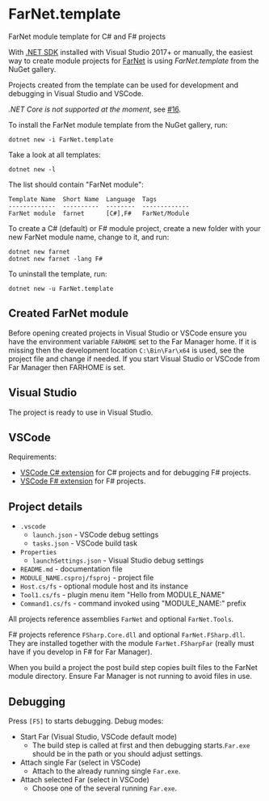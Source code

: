 # FarNet.template

FarNet module template for C# and F# projects

[.NET SDK]: https://dotnet.microsoft.com/learn/dotnet/hello-world-tutorial/intro
[FarNet]: https://github.com/nightroman/FarNet#readme

With [.NET SDK] installed with Visual Studio 2017+ or manually, the easiest way
to create module projects for [FarNet] is using *FarNet.template* from the
NuGet gallery.

Projects created from the template can be used for development and debugging in
Visual Studio and VSCode.

*.NET Core is not supported at the moment*, see [#16](https://github.com/nightroman/FarNet/issues/16).

To install the FarNet module template from the NuGet gallery, run:

```
dotnet new -i FarNet.template
```

Take a look at all templates:

```
dotnet new -l
```

The list should contain "FarNet module":

```
Template Name  Short Name  Language  Tags
-------------  ----------  --------  -------------
FarNet module  farnet      [C#],F#   FarNet/Module
```

To create a C# (default) or F# module project, create a new folder with your
new FarNet module name, change to it, and run:

```
dotnet new farnet
dotnet new farnet -lang F#
```

To uninstall the template, run:

```
dotnet new -u FarNet.template
```

## Created FarNet module

Before opening created projects in Visual Studio or VSCode ensure you have the
environment variable `FARHOME` set to the Far Manager home. If it is missing
then the development location `C:\Bin\Far\x64` is used, see the project file
and change if needed. If you start Visual Studio or VSCode from Far Manager
then FARHOME is set.

## Visual Studio

The project is ready to use in Visual Studio.

## VSCode

Requirements:

- [VSCode C# extension](https://marketplace.visualstudio.com/items?itemName=ms-vscode.csharp) for C# projects and for debugging F# projects.
- [VSCode F# extension](https://marketplace.visualstudio.com/items?itemName=Ionide.Ionide-fsharp) for F# projects.

## Project details

- `.vscode`
    - `launch.json` - VSCode debug settings
    - `tasks.json` - VSCode build task
- `Properties`
    - `launchSettings.json` - Visual Studio debug settings
- `README.md` - documentation file
- `MODULE_NAME.csproj/fsproj` - project file
- `Host.cs/fs` - optional module host and its instance
- `Tool1.cs/fs` - plugin menu item "Hello from MODULE_NAME"
- `Command1.cs/fs` - command invoked using "MODULE_NAME:" prefix

All projects reference assemblies `FarNet` and optional `FarNet.Tools`.

F# projects reference `FSharp.Core.dll` and optional `FarNet.FSharp.dll`. They
are installed together with the module `FarNet.FSharpFar` (really must have if
you develop in F# for Far Manager).

When you build a project the post build step copies built files to the FarNet
module directory. Ensure Far Manager is not running to avoid files in use.

## Debugging

Press `[F5]` to starts debugging.
Debug modes:

- Start Far (Visual Studio, VSCode default mode)
    - The build step is called at first and then debugging starts.`Far.exe`
      should be in the path or you should adjust settings.
- Attach single Far (select in VSCode)
    - Attach to the already running single `Far.exe`.
- Attach selected Far (select in VSCode)
    - Choose one of the several running `Far.exe`.
